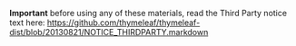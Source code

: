 **Important** before using any of these materials, read the Third Party notice text here: https://github.com/thymeleaf/thymeleaf-dist/blob/20130821/NOTICE_THIRDPARTY.markdown